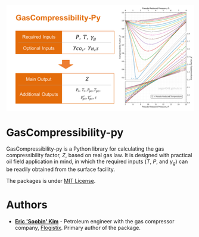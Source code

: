 <img src="/intro_image.png" alt="Alt text" title="Optional title">

# GasCompressibility-py
GasCompressibility-py is a Python library for calculating the gas compressibility factor, $`Z`$, based on real gas law. It is designed with practical oil field application in mind, in which the required inputs ($`T`$, $`P`$, and $`\gamma_{g}`$) can be readily obtained from the surface facility. 

The packages is under [MIT License](https://github.com/aegis4048/GasCompressibiltiy-py/blob/main/LICENSE).


# Authors

* __[Eric 'Soobin' Kim](https://github.com/aegis4048)__ - Petroleum engineer with the gas compressor company, [Flogistix](https://flogistix.com/). Primary author of the package.



